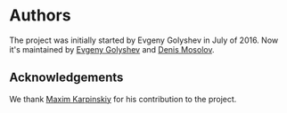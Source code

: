 # Authors

The project was initially started by Evgeny Golyshev in July of 2016. Now it's maintained by [Evgeny Golyshev](https://github.com/eugulixes) and [Denis Mosolov](https://github.com/denismosolov).

## Acknowledgements

We thank [Maxim Karpinskiy](https://github.com/ONE001) for his contribution to the project.

